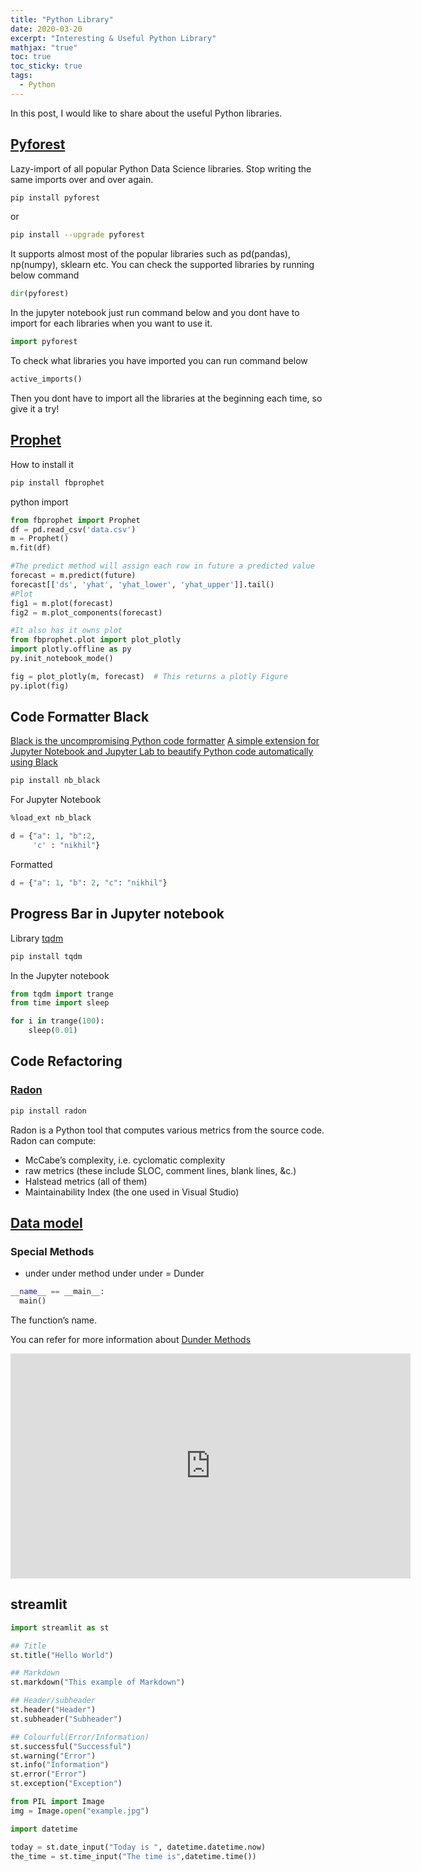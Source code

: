 ```yaml
---
title: "Python Library"
date: 2020-03-20
excerpt: "Interesting & Useful Python Library"
mathjax: "true"
toc: true
toc_sticky: true
tags:
  - Python
---
```


In this post, I would like to share about the useful Python libraries.

## [Pyforest](https://pypi.org/project/pyforest/)

Lazy-import of all popular Python Data Science libraries. Stop writing the same imports over and over again.

```bash
pip install pyforest
```
or
```bash
pip install --upgrade pyforest
```
It supports almost most of the popular libraries such as pd(pandas), np(numpy), sklearn etc. You can check the supported libraries by running below command

```python
dir(pyforest)
```

In the jupyter notebook just run command below and you dont have to import for each libraries when you want to use it.
```python
import pyforest
```
To check what libraries you have imported you can run command below
```python
active_imports()
```

Then you dont have to import all the libraries at the beginning each time, so give it a try!

## [Prophet](https://facebook.github.io/prophet/docs/quick_start.html)

How to install it
```bash
pip install fbprophet
```
python import
```python
from fbprophet import Prophet
df = pd.read_csv('data.csv')
m = Prophet()
m.fit(df)

#The predict method will assign each row in future a predicted value
forecast = m.predict(future)
forecast[['ds', 'yhat', 'yhat_lower', 'yhat_upper']].tail()
#Plot
fig1 = m.plot(forecast)
fig2 = m.plot_components(forecast)

#It also has it owns plot
from fbprophet.plot import plot_plotly
import plotly.offline as py
py.init_notebook_mode()

fig = plot_plotly(m, forecast)  # This returns a plotly Figure
py.iplot(fig)
```

## Code Formatter Black
[Black is the uncompromising Python code formatter](https://github.com/psf/black)
[A simple extension for Jupyter Notebook and Jupyter Lab to beautify Python code automatically using Black](https://github.com/dnanhkhoa/nb_black)

```bash
pip install nb_black
```

For Jupyter Notebook

```bash
%load_ext nb_black
```

```python
d = {"a": 1, "b":2, 
     'c' : "nikhil"}
```

Formatted
```python
d = {"a": 1, "b": 2, "c": "nikhil"}
```

## Progress Bar in Jupyter notebook

Library [tqdm](https://github.com/tqdm/tqdm)

```bash
pip install tqdm
```

In the Jupyter notebook

```python
from tqdm import trange
from time import sleep

for i in trange(100):
    sleep(0.01)
```
## Code Refactoring

### [Radon](https://pypi.org/project/radon/)

```bash
pip install radon
```
Radon is a Python tool that computes various metrics from the source code. Radon can compute:

- McCabe’s complexity, i.e. cyclomatic complexity
- raw metrics (these include SLOC, comment lines, blank lines, &c.)
- Halstead metrics (all of them)
- Maintainability Index (the one used in Visual Studio)

## [Data model](https://docs.python.org/3/reference/datamodel.html#Callable%20types)
### Special Methods 
- under under method under under  = Dunder 
```python
__name__ == __main__:
  main()
```


The function’s name.

You can refer for more information about [Dunder Methods](https://dbader.org/blog/python-dunder-methods)

<iframe width="640" height="360" src="https://www.youtube-nocookie.com/embed/lXZKTh3_WW4?controls=0&amp;showinfo=0" frameborder="0" allowfullscreen></iframe>

## streamlit
```python
import streamlit as st

## Title
st.title("Hello World")

## Markdown
st.markdown("This example of Markdown")

## Header/subheader
st.header("Header")
st.subheader("Subheader")

## Colourful(Error/Information)
st.successful("Successful")
st.warning("Error")
st.info("Information")
st.error("Error")
st.exception("Exception")

from PIL import Image
img = Image.open("example.jpg")

import datetime

today = st.date_input("Today is ", datetime.datetime.now)
the_time = st.time_input("The time is",datetime.time())
```